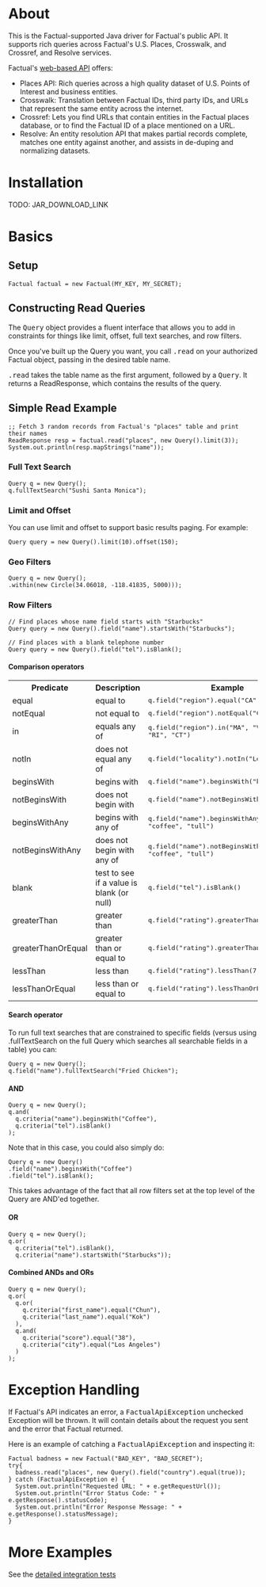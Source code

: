 # About

This is the Factual-supported Java driver for Factual's public API. It supports rich queries across Factual's U.S. Places, Crosswalk, and Crossref, and Resolve services.

Factual's [web-based API](http://developer.factual.com) offers:

* Places API: Rich queries across a high quality dataset of U.S. Points of Interest and business entities.
* Crosswalk: Translation between Factual IDs, third party IDs, and URLs that represent the same entity across the internet.
* Crossref: Lets you find URLs that contain entities in the Factual places database, or to find the Factual ID of a place mentioned on a URL.
* Resolve: An entity resolution API that makes partial records complete, matches one entity against another, and assists in de-duping and normalizing datasets.

# Installation

TODO: JAR_DOWNLOAD_LINK

# Basics

## Setup

	Factual factual = new Factual(MY_KEY, MY_SECRET);

## Constructing Read Queries

The <tt>Query</tt> object provides a fluent interface that allows you to add in constraints for things like limit, offset, full text searches, and row filters.

Once you've built up the Query you want, you call <tt>.read</tt> on your authorized Factual object, passing in the desired table name.

<tt>.read</tt> takes the table name as the first argument, followed by a <tt>Query</tt>. It returns a ReadResponse, which contains the results of the query.

## Simple Read Example

	;; Fetch 3 random records from Factual's "places" table and print their names
	ReadResponse resp = factual.read("places", new Query().limit(3));
	System.out.println(resp.mapStrings("name"));
	
### Full Text Search

	Query q = new Query();
	q.fullTextSearch("Sushi Santa Monica");

### Limit and Offset

You can use limit and offset to support basic results paging. For example:

	Query query = new Query().limit(10).offset(150);
	
### Geo Filters

	Query q = new Query();
	.within(new Circle(34.06018, -118.41835, 5000)));

### Row Filters

	// Find places whose name field starts with "Starbucks"
	Query query = new Query().field("name").startsWith("Starbucks");

	// Find places with a blank telephone number
	Query query = new Query().field("tel").isBlank();

#### Comparison operators

<table>
  <tr>
    <th>Predicate</th>
    <th>Description</th>
    <th>Example</th>
  </tr>
  <tr>
    <td>equal</td>
    <td>equal to</td>
    <td><tt>q.field("region").equal("CA")</tt></td>
  </tr>
  <tr>
    <td>notEqual</td>
    <td>not equal to</td>
    <td><tt>q.field("region").notEqual("CA")</tt></td>
  </tr>
  <tr>
    <td>in</td>
    <td>equals any of</td>
    <td><tt>q.field("region").in("MA", "VT", "NH", "RI", "CT")</tt></td>
  </tr>
  <tr>
    <td>notIn</td>
    <td>does not equal any of</td>
    <td><tt>q.field("locality").notIn("Los Angeles")</tt></td>
  </tr>
  <tr>
    <td>beginsWith</td>
    <td>begins with</td>
    <td><tt>q.field("name").beginsWith("b")</tt></td>
  </tr>
  <tr>
    <td>notBeginsWith</td>
    <td>does not begin with</td>
    <td><tt>q.field("name").notBeginsWith("star")</tt></td>
  </tr>
  <tr>
    <td>beginsWithAny</td>
    <td>begins with any of</td>
    <td><tt>q.field("name").beginsWithAny("star", "coffee", "tull")</tt></td>
  </tr>
  <tr>
    <td>notBeginsWithAny</td>
    <td>does not begin with any of</td>
    <td><tt>q.field("name").notBeginsWithAny("star", "coffee", "tull")</tt></td>
  </tr>
  <tr>
    <td>blank</td>
    <td>test to see if a value is blank (or null)</td>
    <td><tt>q.field("tel").isBlank()</tt></td>
  </tr>
  <tr>
    <td>greaterThan</td>
    <td>greater than</td>
    <td><tt>q.field("rating").greaterThan(7.5)</tt></td>
  </tr>
  <tr>
    <td>greaterThanOrEqual</td>
    <td>greater than or equal to</td>
    <td><tt>q.field("rating").greaterThanOrEqual(7.5)</tt></td>
  </tr>
  <tr>
    <td>lessThan</td>
    <td>less than</td>
    <td><tt>q.field("rating").lessThan(7.5)</tt></td>
  </tr>
  <tr>
    <td>lessThanOrEqual</td>
    <td>less than or equal to</td>
    <td><tt>q.field("rating").lessThanOrEqual(7.5)</tt></td>
  </tr>
</table>

#### Search operator

To run full text searches that are constrained to specific fields (versus using .fullTextSearch on the full Query which searches all searchable fields in a table) you can:

	Query q = new Query();
	q.field("name").fullTextSearch("Fried Chicken");

#### AND

	Query q = new Query();
	q.and(
	  q.criteria("name").beginsWith("Coffee"),
	  q.criteria("tel").isBlank()
	);
    
Note that in this case, you could also simply do:

	Query q = new Query()
	.field("name").beginsWith("Coffee")
	.field("tel").isBlank();

This takes advantage of the fact that all row filters set at the top level of the Query are AND'ed together.

#### OR

	Query q = new Query();
	q.or(
	  q.criteria("tel").isBlank(),
	  q.criteria("name").startsWith("Starbucks"));
	  
#### Combined ANDs and ORs

	Query q = new Query();
	q.or(
	  q.or(
	    q.criteria("first_name").equal("Chun"),
	    q.criteria("last_name").equal("Kok")
	  ),
	  q.and(
	    q.criteria("score").equal("38"),
	    q.criteria("city").equal("Los Angeles")
	  )
	);

# Exception Handling

If Factual's API indicates an error, a <tt>FactualApiException</tt> unchecked Exception will be thrown. It will contain details about the request you sent and the error that Factual returned.

Here is an example of catching a <tt>FactualApiException</tt> and inspecting it:

	Factual badness = new Factual("BAD_KEY", "BAD_SECRET");
	try{
	  badness.read("places", new Query().field("country").equal(true));
	} catch (FactualApiException e) {
	  System.out.println("Requested URL: " + e.getRequestUrl());
	  System.out.println("Error Status Code: " + e.getResponse().statusCode);
	  System.out.println("Error Response Message: " + e.getResponse().statusMessage);
	}

# More Examples

See the [detailed integration tests](https://github.com/Factual/factual-java-driver/blob/master/src/test/java/com/factual/FactualTest.java)
